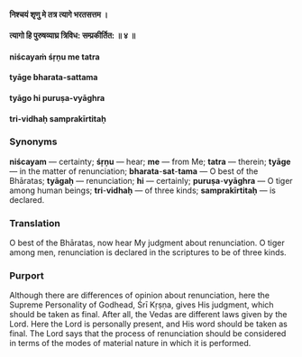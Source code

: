 #### निश्चयं शृणु मे तत्र त्यागे भरतसत्तम ।
#### त्यागो हि पुरुषव्याघ्र त्रिविध: सम्प्रकीर्तित: ॥ ४ ॥

#### niścayaṁ śṛṇu me tatra
#### tyāge bharata-sattama
#### tyāgo hi puruṣa-vyāghra
#### tri-vidhaḥ samprakīrtitaḥ

### Synonyms

**niścayam** — certainty; **śṛṇu** — hear; **me** — from Me; **tatra** — therein; **tyāge** — in the matter of renunciation; **bharata**-**sat**-**tama** — O best of the Bhāratas; **tyāgaḥ** — renunciation; **hi** — certainly; **puruṣa**-**vyāghra** — O tiger among human beings; **tri**-**vidhaḥ** — of three kinds; **samprakīrtitaḥ** — is declared.

### Translation

O best of the Bhāratas, now hear My judgment about renunciation. O tiger among men, renunciation is declared in the scriptures to be of three kinds.

### Purport

Although there are differences of opinion about renunciation, here the Supreme Personality of Godhead, Śrī Kṛṣṇa, gives His judgment, which should be taken as final. After all, the Vedas are different laws given by the Lord. Here the Lord is personally present, and His word should be taken as final. The Lord says that the process of renunciation should be considered in terms of the modes of material nature in which it is performed.